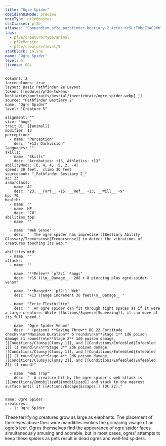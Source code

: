 ```yaml
---
title: "Ogre Spider"
obsidianUIMode: preview
noteType: pf2eMonster
cssClasses: pf2e
aliases: "Compendium.pf2e.pathfinder-bestiary-2.Actor.Kr5LtF0bqZJAC2Wn" 
tags:
  - pf2e/creature/type/animal
  - pf2eMonster
  - pf2e/creature/level/5
statblock: inline
name: "Ogre Spider"
level: 5
license: OGL
---
```


```statblock
columns: 2
forcecolumns: true
layout: Basic Pathfinder 2e Layout
token: [[modules/pf2e-tokens-bestiaries/portraits/bestial/invertebrate/ogre-spider.webp| ]]
source: "Pathfinder Bestiary 2"
name: "Ogre Spider"
level: "Creature 5"

alignment: ""
size: "huge"
trait_01: [[animal]]
modifier: 13
perception:
  - name: "Perception"
    desc: "+13; Darkvision"
languages: ""
skills:
  - name: "Skills"
    desc: "Acrobatics: +13, Athletics: +13"
abilityMods: [6, 4, 4, -5, 2, -4]
speed: 30 feet,  climb 30 feet
sourcebook: "_Pathfinder Bestiary 2_"
ac: 23
armorclass:
  - name: AC
    desc: "23; __Fort__ +15, __Ref__ +13, __Will__ +9"
hp: 70
health:
  - name: ""
  - name: HP
    desc: "70"
abilities_top:
  - name: ""

  - name: "Web Sense"
    desc: "  The ogre spider has imprecise [[Bestiary Ability Glossary/Tremorsense|Tremorsense]] to detect the vibrations of creatures touching its web."

abilities_mid:
  - name: ""
attacks:
  - name: ""

  - name: "**Melee** `pf2:1` Fangs"
    desc: "+15 ()\n__Damage__  2d8 + 8 piercing plus ogre-spider-venom"

  - name: "**Ranged** `pf2:1` Web"
    desc: "+13 (range increment 30 feet)\n__Damage__ "

  - name: "Eerie Flexibility"
    desc: "  An ogre spider can fit through tight spaces as if it were a Large creature. While [[Actions/Squeeze|Squeezing]], it can move at its full speed."

  - name: "Ogre Spider Venom"
    desc: " (poison) **Saving Throw** DC 22 Fortitude check\n\n**Maximum Duration** 6 rounds\n\n**Stage 1** 1d6 poison damage (1 round)\n\n**Stage 2** 1d6 poison damage, [[Conditions/Clumsy|Clumsy 1]], and [[Conditions/Enfeebled|Enfeebled 1]] (1 round)\n\n**Stage 3** 2d6 poison damage, [[Conditions/Clumsy|Clumsy 1]], and [[Conditions/Enfeebled|Enfeebled 1]] (1 round)\n\n**Stage 4** 2d6 poison damage, [[Conditions/Clumsy|Clumsy 2]], and [[Conditions/Enfeebled|Enfeebled 2]] (1 round)"

  - name: "Web Trap"
    desc: "  A creature hit by the ogre spider's web attack is [[Conditions/Immobilized|Immobilized]] and stuck to the nearest surface until it [[Actions/Escape|Escapes]] (DC 22)."
 
```

```encounter-table
name: Ogre Spider
creatures:
  - 1: Ogre Spider
```



These terrifying creatures grow as large as elephants. The placement of their eyes above their wide mandibles evokes the grimacing visage of an ogre's leer. Ogres themselves find the appearance of ogre spider faces simultaneously amusing and adorable, but in most cases, ogres' attempts to keep these spiders as pets result in dead ogres and well-fed spiders.
